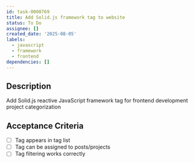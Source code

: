 ```yaml
---
id: task-0000769
title: Add Solid.js framework tag to website
status: To Do
assignee: []
created_date: '2025-08-05'
labels:
  - javascript
  - framework
  - frontend
dependencies: []
---
```


## Description

Add Solid.js reactive JavaScript framework tag for frontend development project categorization

## Acceptance Criteria

- [ ] Tag appears in tag list
- [ ] Tag can be assigned to posts/projects
- [ ] Tag filtering works correctly
